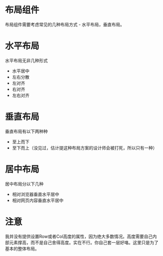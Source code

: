 # 布局组件

  布局组件需要考虑常见的几种布局方式 - 水平布局，垂直布局。

# 水平布局
  水平布局无非几种形式
  - 水平居中
  - 左右分散
  - 左对齐
  - 右对齐
  - 左右对齐

# 垂直布局
  垂直布局有以下两种种
  - 至上而下
  - 至下而上（没见过，估计提这种布局方案的设计师会被打死，所以只有一种）

# 居中布局
  居中布局分以下几种
  - 相对浏览器垂直水平居中
  - 相对网页内容垂直水平居中

# 注意
  我并没有提供设置Row或者Col高度的属性，因为绝大多数情况。高度需要自己内部元素撑高，而不是自己舍得高度。实在不行。你自己套一层好咯。这里只是为了基本的整体布局。
